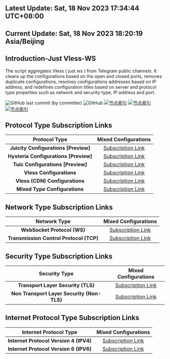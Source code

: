 ## Latest Update: Sat, 18 Nov 2023 17:34:44 UTC+08:00
## Current Update: Sat, 18 Nov 2023 18:20:19 Asia/Beijing
## Introduction-Just Vless-WS
The script aggregates Vless ( just ws ) from Telegram public channels. It cleans up the configurations based on the open and closed ports, removes duplicate configurations, resolves configurations addresses based on IP address, and redefines configuration titles based on server and protocol type properties such as network and security type, IP address and port.

![GitHub last commit (by committer)](https://img.shields.io/github/last-commit/yyyr-otz/tele-providers-collector/master?label=Last%20Commit&color=%2338914b)
![GitHub](https://img.shields.io/github/license/yyyr-otz/tele-providers-collector/master?label=License&color=yellow)
[![节点索引](https://github.com/yyyr-otz/tele-providers-collector/actions/workflows/proxies-script.yml/badge.svg?branch=master)](https://github.com/yyyr-otz/tele-providers-collector/actions/workflows/proxies-script.yml)
[![节点索引](https://github.com/yyyr-otz/tele-providers-collector/actions/workflows/proxies-script.yml/badge.svg?branch=master&event=workflow_dispatch)](https://github.com/yyyr-otz/tele-providers-collector/actions/workflows/proxies-script.yml)
[![节点索引](https://github.com/yyyr-otz/tele-providers-collector/actions/workflows/proxies-script.yml/badge.svg?branch=master&event=schedule)](https://github.com/yyyr-otz/tele-providers-collector/actions/workflows/proxies-script.yml)

## Protocol Type Subscription Links

| **Protocol Type** | **Mixed Configurations** |
|:----:|:----:|
| **Juicity Configurations [Preview]** | [Subscription Link](https://raw.githubusercontent.com/yyyr-otz/tele-providers-collector/master/script/base64/protocols/juicity) |
| **Hysteria Configurations [Preview]** | [Subscription Link](https://raw.githubusercontent.com/yyyr-otz/tele-providers-collector/master/script/base64/protocols/hysteria) |
| **Tuic Configurations [Preview]** | [Subscription Link](https://raw.githubusercontent.com/yyyr-otz/tele-providers-collector/master/script/base64/protocols/tuic) |
| **Vless Configurations** | [Subscription Link](https://raw.githubusercontent.com/yyyr-otz/tele-providers-collector/master/script/base64/protocols/vless) |
| **Vless (CDN) Configurations** | [Subscription Link](https://raw.githubusercontent.com/yyyr-otz/tele-providers-collector/master/script/base64/protocols/vless-sub) |
| **Mixed Type Configurations** | [Subscription Link](https://raw.githubusercontent.com/yyyr-otz/tele-providers-collector/master/script/base64/splitted/mixed) |

## Network Type Subscription Links

| **Network Type** | **Mixed Configurations** |
|:----:|:----:|
| **WebSocket Protocol (WS)** | [Subscription Link](https://raw.githubusercontent.com/yyyr-otz/tele-providers-collector/master/script/base64/networks/ws) |
 | **Transmission Control Protocol (TCP)** | [Subscription Link](https://raw.githubusercontent.com/yyyr-otz/tele-providers-collector/master/script/base64/networks/tcp) |

## Security Type Subscription Links

| **Security Type** | **Mixed Configurations** |
|:----:|:----:|
| **Transport Layer Security (TLS)** | [Subscription Link](https://raw.githubusercontent.com/yyyr-otz/tele-providers-collector/master/script/base64/security/tls) |
| **Non Transport Layer Security (Non-TLS)** | [Subscription Link](https://raw.githubusercontent.com/yyyr-otz/tele-providers-collector/master/script/base64/security/non-tls) |

## Internet Protocol Type Subscription Links

| **Internet Protocol Type** | **Mixed Configurations** |
|:----:|:----:|
| **Internet Protocol Version 4 (IPV4)** | [Subscription Link](https://raw.githubusercontent.com/yyyr-otz/tele-providers-collector/master/script/base64/layers/ipv4) |
| **Internet Protocol Version 6 (IPV6)** | [Subscription Link](https://raw.githubusercontent.com/yyyr-otz/tele-providers-collector/master/script/base64/layers/ipv6) |

